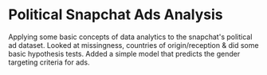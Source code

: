# Political Snapchat Ads Analysis
Applying some basic concepts of data analytics to the snapchat's political ad dataset. Looked at missingness, countries of origin/reception & did some basic hypothesis tests. Added a simple model that predicts the gender targeting criteria for ads.
